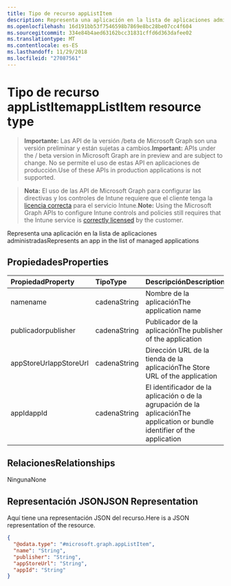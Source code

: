 ```yaml
---
title: Tipo de recurso appListItem
description: Representa una aplicación en la lista de aplicaciones administradas
ms.openlocfilehash: 16d191bb53f7546598b7869e8bc28be07cc4f604
ms.sourcegitcommit: 334e84b4aed63162bcc31831cffd6d363dafee02
ms.translationtype: MT
ms.contentlocale: es-ES
ms.lasthandoff: 11/29/2018
ms.locfileid: "27087561"
---
```

# <a name="applistitem-resource-type"></a><span data-ttu-id="d3d24-103">Tipo de recurso appListItem</span><span class="sxs-lookup"><span data-stu-id="d3d24-103">appListItem resource type</span></span>

> <span data-ttu-id="d3d24-104">**Importante:** Las API de la versión /beta de Microsoft Graph son una versión preliminar y están sujetas a cambios.</span><span class="sxs-lookup"><span data-stu-id="d3d24-104">**Important:** APIs under the / beta version in Microsoft Graph are in preview and are subject to change.</span></span> <span data-ttu-id="d3d24-105">No se permite el uso de estas API en aplicaciones de producción.</span><span class="sxs-lookup"><span data-stu-id="d3d24-105">Use of these APIs in production applications is not supported.</span></span>

> <span data-ttu-id="d3d24-106">**Nota:** El uso de las API de Microsoft Graph para configurar las directivas y los controles de Intune requiere que el cliente tenga la [licencia correcta](https://go.microsoft.com/fwlink/?linkid=839381) para el servicio Intune.</span><span class="sxs-lookup"><span data-stu-id="d3d24-106">**Note:** Using the Microsoft Graph APIs to configure Intune controls and policies still requires that the Intune service is [correctly licensed](https://go.microsoft.com/fwlink/?linkid=839381) by the customer.</span></span>

<span data-ttu-id="d3d24-107">Representa una aplicación en la lista de aplicaciones administradas</span><span class="sxs-lookup"><span data-stu-id="d3d24-107">Represents an app in the list of managed applications</span></span>
## <a name="properties"></a><span data-ttu-id="d3d24-108">Propiedades</span><span class="sxs-lookup"><span data-stu-id="d3d24-108">Properties</span></span>
|<span data-ttu-id="d3d24-109">Propiedad</span><span class="sxs-lookup"><span data-stu-id="d3d24-109">Property</span></span>|<span data-ttu-id="d3d24-110">Tipo</span><span class="sxs-lookup"><span data-stu-id="d3d24-110">Type</span></span>|<span data-ttu-id="d3d24-111">Descripción</span><span class="sxs-lookup"><span data-stu-id="d3d24-111">Description</span></span>|
|:---|:---|:---|
|<span data-ttu-id="d3d24-112">name</span><span class="sxs-lookup"><span data-stu-id="d3d24-112">name</span></span>|<span data-ttu-id="d3d24-113">cadena</span><span class="sxs-lookup"><span data-stu-id="d3d24-113">String</span></span>|<span data-ttu-id="d3d24-114">Nombre de la aplicación</span><span class="sxs-lookup"><span data-stu-id="d3d24-114">The application name</span></span>|
|<span data-ttu-id="d3d24-115">publicador</span><span class="sxs-lookup"><span data-stu-id="d3d24-115">publisher</span></span>|<span data-ttu-id="d3d24-116">cadena</span><span class="sxs-lookup"><span data-stu-id="d3d24-116">String</span></span>|<span data-ttu-id="d3d24-117">Publicador de la aplicación</span><span class="sxs-lookup"><span data-stu-id="d3d24-117">The publisher of the application</span></span>|
|<span data-ttu-id="d3d24-118">appStoreUrl</span><span class="sxs-lookup"><span data-stu-id="d3d24-118">appStoreUrl</span></span>|<span data-ttu-id="d3d24-119">cadena</span><span class="sxs-lookup"><span data-stu-id="d3d24-119">String</span></span>|<span data-ttu-id="d3d24-120">Dirección URL de la tienda de la aplicación</span><span class="sxs-lookup"><span data-stu-id="d3d24-120">The Store URL of the application</span></span>|
|<span data-ttu-id="d3d24-121">appId</span><span class="sxs-lookup"><span data-stu-id="d3d24-121">appId</span></span>|<span data-ttu-id="d3d24-122">cadena</span><span class="sxs-lookup"><span data-stu-id="d3d24-122">String</span></span>|<span data-ttu-id="d3d24-123">El identificador de la aplicación o de la agrupación de la aplicación</span><span class="sxs-lookup"><span data-stu-id="d3d24-123">The application or bundle identifier of the application</span></span>|

## <a name="relationships"></a><span data-ttu-id="d3d24-124">Relaciones</span><span class="sxs-lookup"><span data-stu-id="d3d24-124">Relationships</span></span>
<span data-ttu-id="d3d24-125">Ninguna</span><span class="sxs-lookup"><span data-stu-id="d3d24-125">None</span></span>
## <a name="json-representation"></a><span data-ttu-id="d3d24-126">Representación JSON</span><span class="sxs-lookup"><span data-stu-id="d3d24-126">JSON Representation</span></span>
<span data-ttu-id="d3d24-127">Aquí tiene una representación JSON del recurso.</span><span class="sxs-lookup"><span data-stu-id="d3d24-127">Here is a JSON representation of the resource.</span></span>
<!-- {
  "blockType": "resource",
  "@odata.type": "microsoft.graph.appListItem"
}
-->
``` json
{
  "@odata.type": "#microsoft.graph.appListItem",
  "name": "String",
  "publisher": "String",
  "appStoreUrl": "String",
  "appId": "String"
}
```





